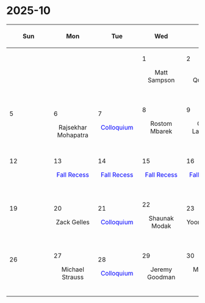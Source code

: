 # 2025-10

|<div style='max-width:100px;width:100px'><p>Sun</p></div>|<div style='max-width:100px;width:100px'><p>Mon</p></div>|<div style='max-width:100px;width:100px'><p>Tue</p></div>|<div style='max-width:100px;width:100px'><p>Wed</p></div>|<div style='max-width:100px;width:100px'><p>Thu</p></div>|<div style='max-width:100px;width:100px'><p>Fri</p></div>|<div style='max-width:100px;width:100px'><p>Sat</p></div>|
|:-:|:-:|:-:|:-:|:-:|:-:|:-:|
|<p><br/><br/></p> |<p><br/><br/></p> |<p><br/><br/></p> |<p align='left'>1</p><p>Matt Sampson<br/><br/></p>|<p align='left'>2</p><p>Eliot Quataert<br/><br/></p>|<p align='left'>3</p><p>Nicholas<br/> Rui</p>|<p align='left'>4</p><p><br/><br/></p>|
|<p align='left'>5</p><p><br/><br/></p>|<p align='left'>6</p><p>Rajsekhar<br/> Mohapatra</p>|<p align='left'>7</p><p><span style='color:blue'>Colloquium</span><br/><br/></p>|<p align='left'>8</p><p>Rostom Mbarek<br/><br/></p>|<p align='left'>9</p><p>Caleb Lammers<br/><br/></p>|<p align='left'>10</p><p>David Setton<br/><br/></p>|<p align='left'>11</p><p><br/><br/></p>|
|<p align='left'>12</p><p><br/><br/></p>|<p align='left'>13</p><p><span style='color:blue'>Fall Recess</span><br/><br/></p>|<p align='left'>14</p><p><span style='color:blue'>Fall Recess</span><br/><br/></p>|<p align='left'>15</p><p><span style='color:blue'>Fall Recess</span><br/><br/></p>|<p align='left'>16</p><p><span style='color:blue'>Fall Recess</span><br/><br/></p>|<p align='left'>17</p><p><span style='color:blue'>Fall Recess</span><br/><br/></p>|<p align='left'>18</p><p><br/><br/></p>|
|<p align='left'>19</p><p><br/><br/></p>|<p align='left'>20</p><p>Zack Gelles<br/><br/></p>|<p align='left'>21</p><p><span style='color:blue'>Colloquium</span><br/><br/></p>|<p align='left'>22</p><p>Shaunak Modak<br/><br/></p>|<p align='left'>23</p><p>Yoonsoo Kim<br/><br/></p>|<p align='left'>24</p><p>Nick Loudas<br/><br/></p>|<p align='left'>25</p><p><br/><br/></p>|
|<p align='left'>26</p><p><br/><br/></p>|<p align='left'>27</p><p>Michael Strauss<br/><br/></p>|<p align='left'>28</p><p><span style='color:blue'>Colloquium</span><br/><br/></p>|<p align='left'>29</p><p>Jeremy Goodman<br/><br/></p>|<p align='left'>30</p><p>Minghao Guo<br/><br/></p>|<p align='left'>31</p><p>Nicholas<br/> Rui</p>|<p><br/><br/></p> |

